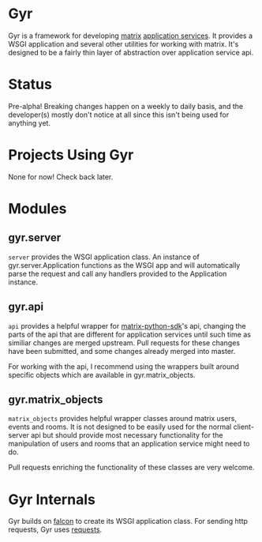 <!---

Copyright 2016 Adam Beckmeyer

This file is part of Gyr.

Gyr is free software: you can redistribute it and/or modify it under the terms
of the GNU General Public License as published by the Free Software Foundation,
either version 3 of the License, or (at your option) any later version.

Gyr is distributed in the hope that it will be useful, but WITHOUT ANY
WARRANTY; without even the implied warranty of MERCHANTABILITY or FITNESS FOR A
PARTICULAR PURPOSE.  See the GNU General Public License for more details.

You should have received a copy of the GNU General Public License along with
Gyr. If not, see <http://www.gnu.org/licenses/>.  

--> 

# Gyr

Gyr is a framework for developing [matrix](https://matrix.org) [application
services](http://matrix.org/docs/spec/application_service/unstable.html). It
provides a WSGI application and several other utilities for working with
matrix. It's designed to be a fairly thin layer of abstraction over
application service api.

# Status

Pre-alpha! Breaking changes happen on a weekly to daily basis, and the
developer(s) mostly don't notice at all since this isn't being used for
anything yet.

# Projects Using Gyr

None for now! Check back later.

# Modules

## gyr.server

`server` provides the WSGI application class. An instance of
gyr.server.Application functions as the WSGI app and will automatically
parse the request and call any handlers provided to the Application
instance.

## gyr.api

`api` provides a helpful wrapper for
[matrix-python-sdk](https://github.com/matrix-org/matrix-python-sdk)'s
api, changing the parts of the api that are different for application
services until such time as similiar changes are merged upstream. Pull
requests for these changes have been submitted, and some changes already
merged into master.

For working with the api, I recommend using the wrappers built around
specific objects which are available in gyr.matrix_objects.

## gyr.matrix_objects

`matrix_objects` provides helpful wrapper classes around matrix users,
events and rooms. It is not designed to be easily used for the normal
client-server api but should provide most necessary functionality for
the manipulation of users and rooms that an application service might
need to do.

Pull requests enriching the functionality of these classes are very
welcome.

# Gyr Internals

Gyr builds on [falcon](https://falconframework.org) to create its WSGI
application class. For sending http requests, Gyr uses
[requests](https://python-requests.org).
